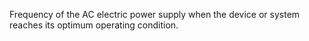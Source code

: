 Frequency of the AC electric power supply when the device or system reaches its optimum operating condition.
